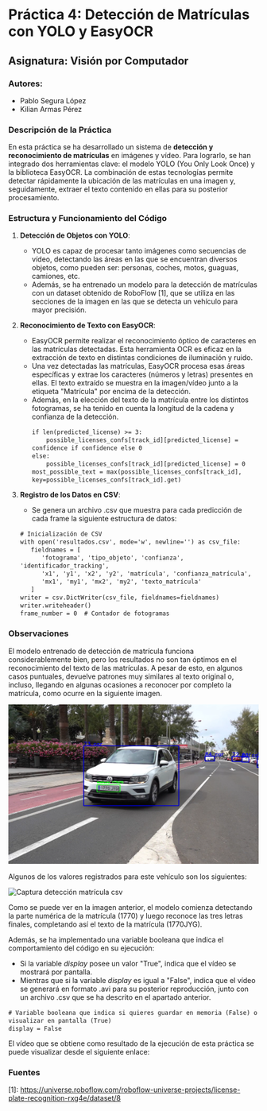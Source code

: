 # Práctica 4: Detección de Matrículas con YOLO y EasyOCR

## Asignatura: Visión por Computador

### Autores:

- Pablo Segura López
- Kilian Armas Pérez

### Descripción de la Práctica

En esta práctica se ha desarrollado un sistema de **detección y reconocimiento de matrículas** en imágenes y vídeo. Para lograrlo, se han integrado dos herramientas clave: el modelo YOLO (You Only Look Once) y la biblioteca EasyOCR. La combinación de estas tecnologías permite detectar rápidamente la ubicación de las matrículas en una imagen y, seguidamente, extraer el texto contenido en ellas para su posterior procesamiento.

### Estructura y Funcionamiento del Código

1. **Detección de Objetos con YOLO**:

   - YOLO es capaz de procesar tanto imágenes como secuencias de vídeo, detectando las áreas en las que se encuentran diversos objetos, como pueden ser: personas, coches, motos, guaguas, camiones, etc.
   - Además, se ha entrenado un modelo para la detección de matrículas con un dataset obtenido de RoboFlow \[1], que se utiliza en las secciones de la imagen en las que se detecta un vehículo para mayor precisión.

2. **Reconocimiento de Texto con EasyOCR**:

   - EasyOCR permite realizar el reconocimiento óptico de caracteres en las matrículas detectadas. Esta herramienta OCR es eficaz en la extracción de texto en distintas condiciones de iluminación y ruido.
   - Una vez detectadas las matrículas, EasyOCR procesa esas áreas específicas y extrae los caracteres (números y letras) presentes en ellas. El texto extraído se muestra en la imagen/vídeo junto a la etiqueta "Matrícula" por encima de la detección.
   - Además, en la elección del texto de la matrícula entre los distintos fotogramas, se ha tenido en cuenta la longitud de la cadena y confianza de la detección.
     ```
     if len(predicted_license) >= 3:
         possible_licenses_confs[track_id][predicted_license] = confidence if confidence else 0
     else:
         possible_licenses_confs[track_id][predicted_license] = 0
     most_possible_text = max(possible_licenses_confs[track_id], key=possible_licenses_confs[track_id].get)
     ```

3. **Registro de los Datos en CSV**:

   - Se genera un archivo .csv que muestra para cada predicción de cada frame la siguiente estructura de datos:

   ```
   # Inicialización de CSV
   with open('resultados.csv', mode='w', newline='') as csv_file:
      fieldnames = [
         'fotograma', 'tipo_objeto', 'confianza', 'identificador_tracking',
         'x1', 'y1', 'x2', 'y2', 'matrícula', 'confianza_matrícula',
         'mx1', 'my1', 'mx2', 'my2', 'texto_matrícula'
      ]
   writer = csv.DictWriter(csv_file, fieldnames=fieldnames)
   writer.writeheader()
   frame_number = 0  # Contador de fotogramas
   ```

### Observaciones

El modelo entrenado de detección de matrícula funciona considerablemente bien, pero los resultados no son tan óptimos en el reconocimiento del texto de las matrículas. A pesar de esto, en algunos casos puntuales, devuelve patrones muy similares al texto original o, incluso, llegando en algunas ocasiones a reconocer por completo la matrícula, como ocurre en la siguiente imagen.

![Captura detección matrícula vídeo](image.png)

Algunos de los valores registrados para este vehículo son los siguientes:

![Captura detección matrícula csv](image-1.png)

Como se puede ver en la imagen anterior, el modelo comienza detectando la parte numérica de la matrícula (1770) y luego reconoce las tres letras finales, completando así el texto de la matrícula (1770JYG).

Además, se ha implementado una variable booleana que indica el comportamiento del código en su ejecución:

- Si la variable _display_ posee un valor "True", indica que el vídeo se mostrará por pantalla.
- Mientras que si la variable _display_ es igual a "False", indica que el vídeo se generará en formato .avi para su posterior reproducción, junto con un archivo .csv que se ha descrito en el apartado anterior.

```
# Variable booleana que indica si quieres guardar en memoria (False) o visualizar en pantalla (True)
display = False
```

El vídeo que se obtiene como resultado de la ejecución de esta práctica se puede visualizar desde el siguiente enlace:

### Fuentes

\[1]: https://universe.roboflow.com/roboflow-universe-projects/license-plate-recognition-rxg4e/dataset/8
